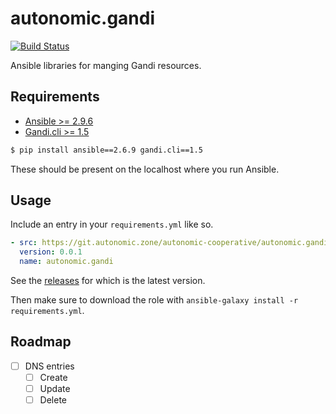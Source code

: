 # autonomic.gandi

[![Build Status](https://drone.autonomic.zone/api/badges/autonomic-cooperative/autonomic.gandi/status.svg)](https://drone.autonomic.zone/autonomic-cooperative/autonomic.gandi)

Ansible libraries for manging Gandi resources.

## Requirements

- [Ansible >= 2.9.6](https://pypi.org/project/ansible/)
- [Gandi.cli >= 1.5](https://pypi.org/project/gandi.cli/)

```bash
$ pip install ansible==2.6.9 gandi.cli==1.5
```

These should be present on the localhost where you run Ansible.

## Usage

Include an entry in your `requirements.yml` like so.

```yaml
- src: https://git.autonomic.zone/autonomic-cooperative/autonomic.gandi
  version: 0.0.1
  name: autonomic.gandi
```

See the [releases](https://git.autonomic.zone/autonomic-cooperative/autonomic.gandi/releases) for which is the latest version.

Then make sure to download the role with `ansible-galaxy install -r requirements.yml`.

## Roadmap

- [ ] DNS entries
  - [ ] Create
  - [ ] Update
  - [ ] Delete

